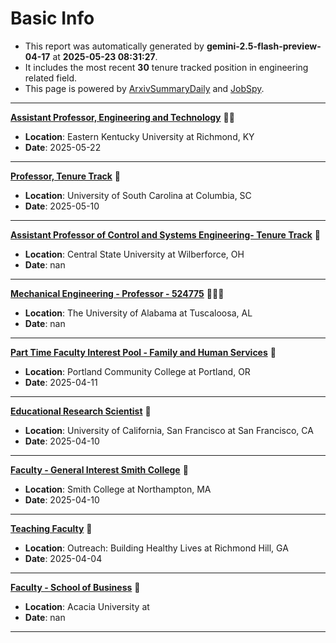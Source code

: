 
# Basic Info
- This report was automatically generated by **gemini-2.5-flash-preview-04-17** at **2025-05-23 08:31:27**.  
- It includes the most recent **30** tenure tracked position in engineering related field.  
- This page is powered by [ArxivSummaryDaily](https://github.com/dong-zehao/ArxivSummaryDaily) and [JobSpy](https://github.com/speedyapply/JobSpy).
---
**[Assistant Professor, Engineering and Technology](https://jobs.chronicle.com/job/37836410/assistant-professor-engineering-and-technology/?utm_campaign=google_jobs_apply&utm_source=google_jobs_apply&utm_medium=organic)** 🌟🌟
- **Location**: Eastern Kentucky University at Richmond, KY
- **Date**: 2025-05-22
---
**[Professor, Tenure Track](https://careers.insidehighered.com/job/3346011/professor-tenure-track/?utm_campaign=google_jobs_apply&utm_source=google_jobs_apply&utm_medium=organic)** 🌟
- **Location**: University of South Carolina at Columbia, SC
- **Date**: 2025-05-10
---
**[Assistant Professor of Control and Systems Engineering- Tenure Track](https://jobs.chronicle.com/job/37817128/assistant-professor-of-control-and-systems-engineering-tenure-track/?utm_campaign=google_jobs_apply&utm_source=google_jobs_apply&utm_medium=organic)** 🌟
- **Location**: Central State University at Wilberforce, OH
- **Date**: nan
---
**[Mechanical Engineering - Professor - 524775](https://careers.ua.edu/jobs/mechanical-engineering-professor-524775-tuscaloosa-alabama-united-states?utm_campaign=google_jobs_apply&utm_source=google_jobs_apply&utm_medium=organic)** 🌟🌟🌟
- **Location**: The University of Alabama at Tuscaloosa, AL
- **Date**: nan
---
**[Part Time Faculty Interest Pool - Family and Human Services](https://www.linkedin.com/jobs/view/4206452433)** 🌟
- **Location**: Portland Community College at Portland, OR
- **Date**: 2025-04-11
---
**[Educational Research Scientist](https://www.linkedin.com/jobs/view/4182803429)** 🌟
- **Location**: University of California, San Francisco at San Francisco, CA
- **Date**: 2025-04-10
---
**[Faculty - General Interest Smith College](https://www.linkedin.com/jobs/view/4206207420)** 🌟
- **Location**: Smith College at Northampton, MA
- **Date**: 2025-04-10
---
**[Teaching Faculty](https://www.linkedin.com/jobs/view/4199445632)** 🌟
- **Location**: Outreach: Building Healthy Lives at Richmond Hill, GA
- **Date**: 2025-04-04
---
**[Faculty - School of Business](https://www.linkedin.com/jobs/view/4233717800)** 🌟
- **Location**: Acacia University at
- **Date**: nan
---

